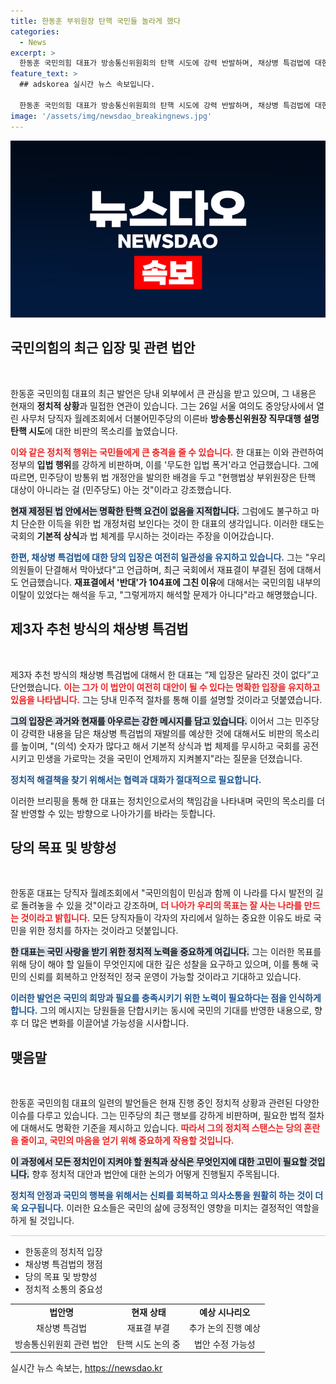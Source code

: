 ```yaml
---
title: 한동훈 부위원장 탄핵 국민들 놀라게 했다
categories:
  - News
excerpt: >
  한동훈 국민의힘 대표가 방송통신위원회의 탄핵 시도에 강력 반발하며, 채상병 특검법에 대한 입장 변화를 부인했습니다. 그는 국민 민생을 가로막는 행태를 언제까지 지켜봐야 하냐며 야당의 입법 폭거를 비판했습니다.
feature_text: >
  ## adskorea 실시간 뉴스 속보입니다.

  한동훈 국민의힘 대표가 방송통신위원회의 탄핵 시도에 강력 반발하며, 채상병 특검법에 대한 입장 변화를 부인했습니다. 그는 국민 민생을 가로막는 행태를 언제까지 지켜봐야 하냐며 야당의 입법 폭거를 비판했습니다.
image: '/assets/img/newsdao_breakingnews.jpg'
---
```


<p><img src="/assets/img/newsdao_breakingnews.jpg" alt="adskorea 속보" /></p>

<h2 data-ke-size="size26">국민의힘의 최근 입장 및 관련 법안</h2>

<p data-ke-size="size16">&nbsp;</p>

<p>한동훈 국민의힘 대표의 최근 발언은 당내 외부에서 큰 관심을 받고 있으며, 그 내용은 현재의 <b>정치적 상황</b>과 밀접한 연관이 있습니다. 그는 26일 서울 여의도 중앙당사에서 열린 사무처 당직자 월례조회에서 더불어민주당의 이른바 <b>방송통신위원장 직무대행 설명 탄핵 시도</b>에 대한 비판의 목소리를 높였습니다. </p>

<p><b><span style="color: #ee2323;">이와 같은 정치적 행위는 국민들에게 큰 충격을 줄 수 있습니다.</span></b> 한 대표는 이와 관련하여 정부의 <b>입법 행위</b>를 강하게 비판하며, 이를 '무도한 입법 폭거'라고 언급했습니다. 그에 따르면, 민주당이 방통위 법 개정안을 발의한 배경을 두고 "현행법상 부위원장은 탄핵 대상이 아니라는 걸 (민주당도) 아는 것"이라고 강조했습니다. </p>

<p><b><span style="background-color: #21538527;">현재 제정된 법 안에서는 명확한 탄핵 요건이 없음을 지적합니다.</span></b> 그럼에도 불구하고 마치 단순한 이득을 위한 법 개정처럼 보인다는 것이 한 대표의 생각입니다. 이러한 태도는 국회의 <b>기본적 상식</b>과 법 체계를 무시하는 것이라는 주장을 이어갔습니다. </p>

<p><b><span style="color: #1a5490;">한편, 채상병 특검법에 대한 당의 입장은 여전히 일관성을 유지하고 있습니다.</span></b> 그는 "우리 의원들이 단결해서 막아냈다"고 언급하며, 최근 국회에서 재표결이 부결된 점에 대해서도 언급했습니다. <b>재표결에서 '반대'가 104표에 그친 이유</b>에 대해서는 국민의힘 내부의 이탈이 있었다는 해석을 두고, "그렇게까지 해석할 문제가 아니다"라고 해명했습니다.</p>

<h2 data-ke-size="size26">제3자 추천 방식의 채상병 특검법</h2>

<p data-ke-size="size16">&nbsp;</p>

<p>제3자 추천 방식의 채상병 특검법에 대해서 한 대표는 “제 입장은 달라진 것이 없다”고 단언했습니다. <b><span style="color: #ee2323;">이는 그가 이 법안이 여전히 대안이 될 수 있다는 명확한 입장을 유지하고 있음을 나타냅니다.</span></b> 그는 당내 민주적 절차를 통해 이를 설명할 것이라고 덧붙였습니다.</p>

<p><b><span style="background-color: #21538527;">그의 입장은 과거와 현재를 아우르는 강한 메시지를 담고 있습니다.</span></b> 이어서 그는 민주당이 강력한 내용을 담은 채상병 특검법의 재발의를 예상한 것에 대해서도 비판의 목소리를 높이며, "(의석) 숫자가 많다고 해서 기본적 상식과 법 체제를 무시하고 국회를 공전시키고 민생을 가로막는 것을 국민이 언제까지 지켜볼지"라는 질문을 던졌습니다. </p>

<p><b><span style="color: #1a5490;">정치적 해결책을 찾기 위해서는 협력과 대화가 절대적으로 필요합니다.</span></b> </p>

<p>이러한 브리핑을 통해 한 대표는 정치인으로서의 책임감을 나타내며 국민의 목소리를 더 잘 반영할 수 있는 방향으로 나아가기를 바라는 듯합니다.</p>

<h2 data-ke-size="size26">당의 목표 및 방향성</h2>

<p data-ke-size="size16">&nbsp;</p>

<p>한동훈 대표는 당직자 월례조회에서 "국민의힘이 민심과 함께 이 나라를 다시 발전의 길로 돌려놓을 수 있을 것"이라고 강조하며, <b><span style="color: #ee2323;">더 나아가 우리의 목표는 잘 사는 나라를 만드는 것이라고 밝힙니다.</span></b> 모든 당직자들이 각자의 자리에서 일하는 중요한 이유도 바로 국민을 위한 정치를 하자는 것이라고 덧붙입니다.</p>

<p><b><span style="background-color: #21538527;">한 대표는 국민 사랑을 받기 위한 정치적 노력을 중요하게 여깁니다.</span></b> 그는 이러한 목표를 위해 당이 해야 할 일들이 무엇인지에 대한 깊은 성찰을 요구하고 있으며, 이를 통해 국민의 신뢰를 회복하고 안정적인 정국 운영이 가능할 것이라고 기대하고 있습니다. </p>

<p><b><span style="color: #1a5490;">이러한 발언은 국민의 희망과 필요를 충족시키기 위한 노력이 필요하다는 점을 인식하게 합니다.</span></b> 그의 메시지는 당원들을 단합시키는 동시에 국민의 기대를 반영한 내용으로, 향후 더 많은 변화를 이끌어낼 가능성을 시사합니다.</p>

<h2 data-ke-size="size26">맺음말</h2>

<p data-ke-size="size16">&nbsp;</p>

<p>한동훈 국민의힘 대표의 일련의 발언들은 현재 진행 중인 정치적 상황과 관련된 다양한 이슈를 다루고 있습니다. 그는 민주당의 최근 행보를 강하게 비판하며, 필요한 법적 절차에 대해서도 명확한 기준을 제시하고 있습니다. <b><span style="color: #ee2323;">따라서 그의 정치적 스탠스는 당의 혼란을 줄이고, 국민의 마음을 얻기 위해 중요하게 작용할 것입니다.</span></b> </p>

<p><b><span style="background-color: #21538527;">이 과정에서 모든 정치인이 지켜야 할 원칙과 상식은 무엇인지에 대한 고민이 필요할 것입니다.</span></b> 향후 정치적 대안과 법안에 대한 논의가 어떻게 진행될지 주목됩니다. </p>

<p><b><span style="color: #1a5490;">정치적 안정과 국민의 행복을 위해서는 신뢰를 회복하고 의사소통을 원활히 하는 것이 더욱 요구됩니다.</span></b> 이러한 요소들은 국민의 삶에 긍정적인 영향을 미치는 결정적인 역할을 하게 될 것입니다. </p>

<hr style="height: 2px; background-color: #e3e3e3; border: none;"/>

<ul>
    <li>한동훈의 정치적 입장</li>
    <li>채상병 특검법의 쟁점</li>
    <li>당의 목표 및 방향성</li>
    <li>정치적 소통의 중요성</li>
</ul>

<table style="width: 100%; border-collapse: collapse;">
    <tr>
        <td style="text-align: center; height: 17px;"><b>법안명</b></td>
        <td style="text-align: center; height: 17px;"><b>현재 상태</b></td>
        <td style="text-align: center; height: 17px;"><b>예상 시나리오</b></td>
    </tr>
    <tr>
        <td style="text-align: center; height: 17px;">채상병 특검법</td>
        <td style="text-align: center; height: 17px;">재표결 부결</td>
        <td style="text-align: center; height: 17px;">추가 논의 진행 예상</td>
    </tr>
    <tr>
        <td style="text-align: center; height: 17px;">방송통신위원회 관련 법안</td>
        <td style="text-align: center; height: 17px;">탄핵 시도 논의 중</td>
        <td style="text-align: center; height: 17px;">법안 수정 가능성</td>
    </tr>
</table>
실시간 뉴스 속보는, <a href="https://newsdao.kr" rel="dofollow">https://newsdao.kr</a>


